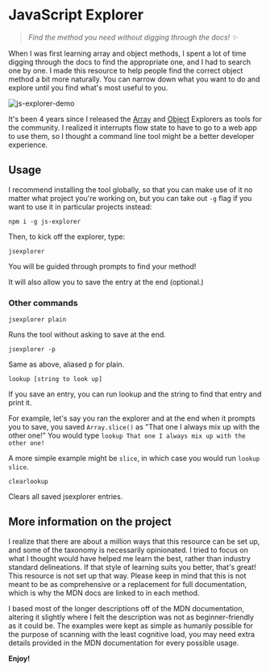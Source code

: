 # JavaScript Explorer

> _Find the method you need without digging through the docs! ✨_

When I was first learning array and object methods, I spent a lot of time digging through the docs to find the appropriate one, and I had to search one by one. I made this resource to help people find the correct object method a bit more naturally. You can narrow down what you want to do and explore until you find what's most useful to you.

![js-explorer-demo](https://user-images.githubusercontent.com/2281088/124371705-9e321780-dc41-11eb-9624-d6e33f00334d.gif)

It's been 4 years since I released the [Array](https://github.com/sdras/array-explorer) and [Object](https://github.com/sdras/object-explorer) Explorers as tools for the community. I realized it interrupts flow state to have to go to a web app to use them, so I thought a command line tool might be a better developer experience.

## Usage

I recommend installing the tool globally, so that you can make use of it no matter what project you're working on, but you can take out `-g` flag if you want to use it in particular projects instead:

```
npm i -g js-explorer
```

Then, to kick off the explorer, type:

```
jsexplorer
```

You will be guided through prompts to find your method! 

It will also allow you to save the entry at the end (optional.)

### Other commands

```
jsexplorer plain
```
Runs the tool without asking to save at the end.

```
jsexplorer -p
```
Same as above, aliased p for plain.

```
lookup [string to look up]
```
If you save an entry, you can run lookup and the string to find that entry and print it.

For example, let's say you ran the explorer and at the end when it prompts you to save, you saved `Array.slice()` as "That one I always mix up with the other one!"
You would type `lookup That one I always mix up with the other one!`

A more simple example might be `slice`, in which case you would run `lookup slice`.

```
clearlookup
```

Clears all saved jsexplorer entries.

## More information on the project

I realize that there are about a million ways that this resource can be set up, and some of the taxonomy is necessarily opinionated. I tried to focus on what I thought would have helped me learn the best, rather than industry standard delineations. If that style of learning suits you better, that's great! This resource is not set up that way. Please keep in mind that this is not meant to be as comprehensive or a replacement for full documentation, which is why the MDN docs are linked to in each method.

I based most of the longer descriptions off of the MDN documentation, altering it slightly where I felt the description was not as beginner-friendly as it could be. The examples were kept as simple as humanly possible for the purpose of scanning with the least cognitive load, you may need extra details provided in the MDN documentation for every possible usage.

**Enjoy!**
